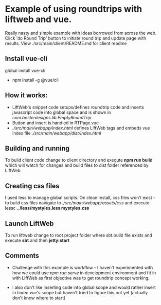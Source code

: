 # Example of using roundtrips with liftweb and vue.
Really nasty and simple example with ideas borrowed from across the web.
Click 'do Round Trip' button to initiate round trip and update page with results.
View ./src/main/client/README.md for client readme

## Install vue-cli
global install vue-cli
- npm install -g @vue/cli

## How it works:
- LiftWeb's snippet code setups/defines roundtrip code and inserts javascript code into global space and is shown in *com.besterdesigns.lib.EmptyRoundTrip*
- Button and insert is handled in RTPage.vue
- *./src/main/webapp/index.html* defines LiftWeb tags and embeds vue index file *./src/main/webapp/dist/index.html*

## Building and running
To build client code change to client directory and execute **npm run build** which will watch for changes and build files to dist folder referenced by LiftWeb

## Creating css files
I used less to manage global scripts. 
On clean install, css files won't exist - to build css files navigate to *./src/main/webapp/assets/css* and execute lessc **../less/mystyles.less mystyles.css**

## Launch LiftWeb

To run liftweb change to root project folder where sbt.build file exists and execute **sbt** and then **jetty:start**

## Comments
- Challenge with this example is workflow - I haven't experimented with how we could use *npm run serve* in development environment and fit in with LiftWeb as first objective was to get roundtrip concept working.

- I also don't like inserting code into global scope and would rather insert in *home.vue's* scope but haven't tried to figure this out yet (actually don't know where to start)

